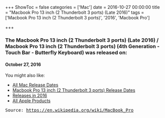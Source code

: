 +++
ShowToc = false
categories = ['Mac']
date = 2016-10-27 00:00:00
title = "Macbook Pro 13 inch (2 Thunderbolt 3 ports) (Late 2016)"
tags = ['Macbook Pro 13 inch (2 Thunderbolt 3 ports)', '2016', 'Macbook Pro']

+++

### The Macbook Pro 13 inch (2 Thunderbolt 3 ports) (Late 2016) / Macbook Pro 13 inch (2 Thunderbolt 3 ports) (4th Generation - Touch Bar - Butterfly Keyboard) was released on: 
#### October 27, 2016


<!--more-->


    
You might also like:

- [All Mac Release Dates](https://AppleReleaseDate.com/categories/mac/)
- [Macbook Pro 13 inch (2 Thunderbolt 3 ports) Release Dates](https://AppleReleaseDate.com/tags/macbook-pro-13-inch-(2-thunderbolt-3-ports)/)
- [Releases in 2016](https://AppleReleaseDate.com/tags/2016/)
- [All Apple Products](https://AppleReleaseDate.com/categories/)



<kbd> Source: https://en.wikipedia.org/wiki/MacBook_Pro</kbd>

